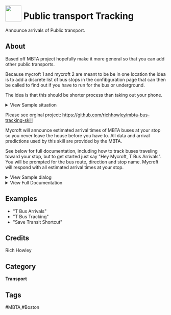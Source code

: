 # <img src='https://raw.githack.com/FortAwesome/Font-Awesome/master/svgs/solid/bus.svg' card_color='#40DBB0' width='50' height='50' style='vertical-align:bottom'/> Public transport Tracking
Announce arrivals of Public transport.

## About

Based off MBTA project hopefully make it more general so that you can add other public transports. 

Because mycroft 1 and mycroft 2 are meant to be be in one location the idea is to add a discrete list of bus stops in the confibguration page that can then be called to find out if you have to run for the bus or underground. 

The idea is that this should be shorter process than taking out your phone. 


<details><summary>View Sample situation</summary>
<dl>
Puts on coat with one hand removes toast from mouth on the other hand 

<dt>Hey Mycroft Bus</dt>
<dd>Are you going outbound toward Richmond or toward Kingston?</dd>
<dt>Kingston</dt>
<dd>The next bus to Kingston is: <dd>
<dd>Arriving in 11 minutes<dd>
<dd>Arriving in 21 minutes<dd>
<dd>Arriving in 34 minutes<dd>
</dl>
</details>



Please see orginal project: https://github.com/richhowley/mbta-bus-tracking-skill



Mycroft will announce estimated arrival times of MBTA buses at your stop so you never leave the house before you have to.  All data and arrival predictions used by this skill are provided by the MBTA.  

See below for full documentation, including how to track buses traveling toward your stop, but to get started just say "Hey Mycroft, T Bus Arrivals".  You will be prompted for the bus route, direction and stop name.  Mycroft will respond with all estimated arrival times at your stop.

<details><summary>View Sample dialog</summary>
<dl>
<dt>Hey Mycroft T Bus Arrivals</dt>
<dd>Which route are you riding?</dd>
<dt>One</dt>
<dd>Are you going outbound toward Harvard or Inbound toward Dudley?</dd>
<dt>Inbound</dt>
<dd>Which stop?</dd>
<dt>Mount Auburn Street at Putnam Ave</dt>
<dd>Route One service to Dudley arrivals for Mount Auburn Street at Putnam Avenue:<dd>
<dd>Arriving in 11 minutes<dd>
<dd>Arriving in 21 minutes<dd>
<dd>Arriving in 34 minutes<dd>
</dl>
</details>

<details><summary>View Full Documentation</summary>

#### T bus or Transit

Wherever this documentation calls for saying "T bus" to Mycroft it can be replaced with "transit", and vice versa.  If Mycroft is having difficulty understanding  one, try the other.

#### Arrival Times

To provide bus arrival times the skill requires three pieces of information:  bus route, traveling direction and bus stop.  If you do not provide all information needed the skill will prompt you for the rest.  For example, saying

> T bus arrivals route 57 going inbound stop Brighton Ave and Linden Street

will retrieve all arrival times predicted for the stop.  The arrival times could also be retrieved by any of the following:

> T bus arrivals route 57 going inbound

> T bus arrivals route 57

> T bus arrivals

Mycroft will prompt for any missing information.

#### Bus Tracking

Bus tracking is similar to Arrival Times but Mycroft will continue to track buses, periodically updating their predicted arrival times, until they have passed the stop.  By default Mycroft will track the next three buses and will announce updated arrival predictions every 30 seconds.  These values can be changed in the skill settings on Mycroft Home.  The minimum frequency of updates  is 30 seconds.

As with Arrivals, say

> T bus tracking

to begin.  Predicted arrival times of the next three tracked buses will be announced right away and updated every 30 seconds.  Be aware that there may be any number of buses heading to your stop but only the arrival predictions for the tracked buses will be announced.

When a bus passes your stop it will drop off the tracking list and there will be one fewer arrival time announced on subsequent updates.  When all buses have passed your stop Mycroft will automatically stop tracking.  If you would like tracking to end at any time say

> T bus shutdown

#### Shortcuts

If you ride the same route from the same stop often you will want to use shortcuts.  After Mycroft announces arrivals or starts tracking buses you may save the route, direction and stop combination as a shortcut using any name you wish.

Suppose you take the bus to work and went through the process of asking for arrivals, telling Mycroft the bus route, direction and stop.  Now say

> transit save shortcut

and Mycroft will prompt you for a name.  If you say

> rat race

you may get Arrivals or begin Bus Tracking using the shortcut

>T bus tracking rat race

Two additional phrases

> list T bus shortcuts

> T bus remove shortcut rat race

allow you to list and delete saved shortcuts.

#### API Key

When installed this skill does not use an API key when getting data from the MBTA servers.  Using a key allows a higher rate limit when requesting data.  It should not be necessary to use an API key but if you like you may obtain one on the [MBTA website](https://api-v3.mbta.com/register). In the skill settings on Mycroft Home check the box next to "Use my API key" and enter your key in the text field.

</details>


## Examples
* "T Bus Arrivals"
* "T Bus Tracking"
* "Save Transit Shortcut"

## Credits
Rich Howley

## Category
**Transport**

## Tags
#MBTA,#Boston
